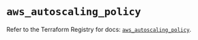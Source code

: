 # `aws_autoscaling_policy`

Refer to the Terraform Registry for docs: [`aws_autoscaling_policy`](https://registry.terraform.io/providers/hashicorp/aws/5.70.0/docs/resources/autoscaling_policy).
